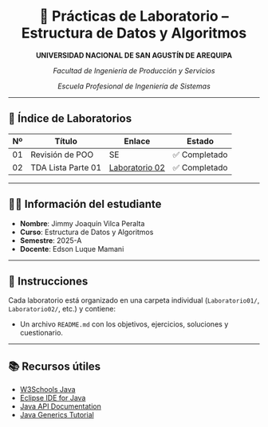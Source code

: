 <div align="center">
    <h1>🧪 Prácticas de Laboratorio – Estructura de Datos y Algoritmos</h1>
    <p><strong>UNIVERSIDAD NACIONAL DE SAN AGUSTÍN DE AREQUIPA</strong></p>
    <p><em>Facultad de Ingeniería de Producción y Servicios</em></p>
    <p><em>Escuela Profesional de Ingeniería de Sistemas</em></p>
</div>

---

## 📂 Índice de Laboratorios

| Nº | Título                                | Enlace                          | Estado     |
|----|----------------------------------------|----------------------------------|------------|
| 01 | Revisión de POO      | SE                      | ✅ Completado         |
| 02 | TDA Lista Parte 01                     | [Laboratorio 02](./Laboratorio02/README.md) | ✅ Completado |

---

## 👨‍🎓 Información del estudiante

- **Nombre**: Jimmy Joaquín Vilca Peralta  
- **Curso**: Estructura de Datos y Algoritmos  
- **Semestre**: 2025-A  
- **Docente**: Edson Luque Mamani

---

## 📌 Instrucciones

Cada laboratorio está organizado en una carpeta individual (`Laboratorio01/`, `Laboratorio02/`, etc.) y contiene:

- Un archivo `README.md` con los objetivos, ejercicios, soluciones y cuestionario.

---

## 📚 Recursos útiles

- [W3Schools Java](https://www.w3schools.com/java/)
- [Eclipse IDE for Java](https://www.eclipse.org/downloads/)
- [Java API Documentation](https://docs.oracle.com/javase/7/docs/api/)
- [Java Generics Tutorial](https://docs.oracle.com/javase/tutorial/java/generics/)
